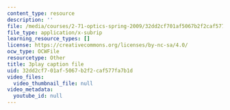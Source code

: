 ```yaml
---
content_type: resource
description: ''
file: /media/courses/2-71-optics-spring-2009/32dd2cf701af5067b2f2caf577fa7b1d_roATER6-1yI.vtt
file_type: application/x-subrip
learning_resource_types: []
license: https://creativecommons.org/licenses/by-nc-sa/4.0/
ocw_type: OCWFile
resourcetype: Other
title: 3play caption file
uid: 32dd2cf7-01af-5067-b2f2-caf577fa7b1d
video_files:
  video_thumbnail_file: null
video_metadata:
  youtube_id: null
---
```

